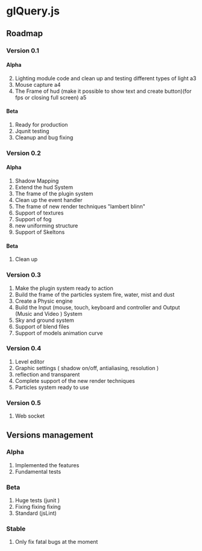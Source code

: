 <h1>glQuery.js</h1>


<h2>Roadmap</h2>

<h3>Version 0.1</h3>

<h4>Alpha</h4>

2. Lighting module code and clean up and testing different types of light a3
3. Mouse capture a4
4. The Frame of hud (make it possible to show text and create button)(for fps or closing full screen) a5

<h4>Beta</h4>

1. Ready for production
2. Jqunit testing 
3. Cleanup and bug fixing


<h3>Version 0.2</h3>

<h4>Alpha</h4>

1. Shadow Mapping 
2. Extend the hud System 
3. The frame of the plugin system 
4. Clean up the event handler
5. The frame of new render techniques "lambert blinn"
6. Support of textures
7. Support of fog
8. new uniforming structure 
9. Support of Skeltons

<h4>Beta</h4>

1. Clean up


<h3>Version 0.3</h3>

1. Make the plugin system ready to action
2. Build the frame of the particles system fire, water, mist and dust
3. Create a Physic engine
4. Build the Input (mouse, touch, keyboard  and controller and Output (Music and Video ) System 
5. Sky and ground system
6. Support of blend files
7. Support of models animation curve


<h3>Version 0.4</h3>

1. Level editor
2. Graphic settings ( shadow on/off,  antialiasing, resolution )
3. reflection and transparent
4. Complete support of the new render techniques
5. Particles system ready to use


<h3>Version 0.5</h3>

1. Web socket 


<h2>Versions management</h2>

<h3>Alpha</h3>

1. Implemented the features
2. Fundamental tests

<h3>Beta</h3>

1. Huge tests (junit )
2. Fixing fixing fixing
3. Standard (jsLint)

<h3>Stable</h3>

1. Only fix fatal bugs at the moment